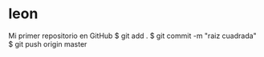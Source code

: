 # leon
Mi primer repositorio en GitHub
$ git add .
$ git commit -m "raiz cuadrada"
$ git push origin master
